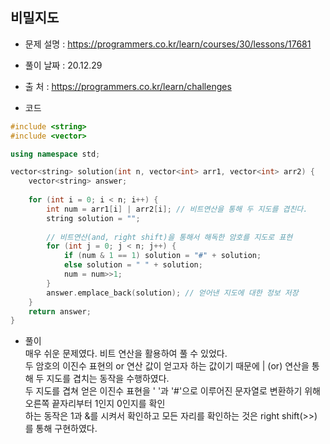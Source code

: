 ## 비밀지도
- 문제 설명 : <https://programmers.co.kr/learn/courses/30/lessons/17681>
- 풀이 날짜 : 20.12.29
- 출     처 : <https://programmers.co.kr/learn/challenges>    

- 코드
```cpp
#include <string>
#include <vector>

using namespace std;

vector<string> solution(int n, vector<int> arr1, vector<int> arr2) {
    vector<string> answer;
    
    for (int i = 0; i < n; i++) {
        int num = arr1[i] | arr2[i]; // 비트연산을 통해 두 지도를 겹친다.
        string solution = "";
        
        // 비트연산(and, right shift)을 통해서 해독한 암호를 지도로 표현
        for (int j = 0; j < n; j++) {
            if (num & 1 == 1) solution = "#" + solution;
            else solution = " " + solution;
            num = num>>1;
        }
        answer.emplace_back(solution); // 얻어낸 지도에 대한 정보 저장
    }
    return answer;
}
```   
- 풀이   
매우 쉬운 문제였다. 비트 연산을 활용하여 풀 수 있었다.    
두 암호의 이진수 표현의 or 연산 값이 얻고자 하는 값이기 때문에 | (or) 연산을 통해 두 지도를 겹치는 동작을 수행하였다.   
두 지도를 겹쳐 얻은 이진수 표현을 ' '과 '#'으로 이루어진 문자열로 변환하기 위해 오른쪽 끝자리부터 1인지 0인지를 확인   
하는 동작은 1과 &를 시켜서 확인하고 모든 자리를 확인하는 것은 right shift(>>)를 통해 구현하였다.

